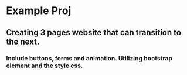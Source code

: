 # Example Proj
## Creating 3 pages website that can transition to the next.
### Include buttons, forms and animation. Utilizing bootstrap element and the style css.